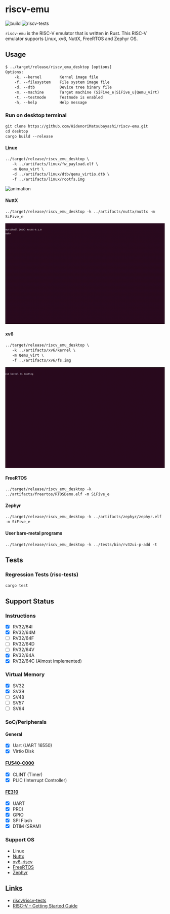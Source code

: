 # riscv-emu

![build](https://github.com/HidenoriMatsubayashi/riscv-emu/workflows/build/badge.svg)
![riscv-tests](https://github.com/HidenoriMatsubayashi/riscv-emu/workflows/riscv-tests/badge.svg)

`riscv-emu` is the RISC-V emulator that is written in Rust. This RISC-V emulator supports Linux, xv6, NuttX, FreeRTOS and Zephyr OS.

## Usage

```
$ ../target/release/riscv_emu_desktop [options]
Options:
    -k, --kernel        Kernel image file
    -f, --filesystem    File system image file
    -d, --dtb           Device tree binary file
    -m, --machine       Target machine (SiFive_e|SiFive_u|Qemu_virt)
    -t, --testmode      Testmode is enabled
    -h, --help          Help message
```

### Run on desktop terminal

```
git clone https://github.com/HidenoriMatsubayashi/riscv-emu.git
cd desktop
cargo build --release
```

#### Linux

```
../target/release/riscv_emu_desktop \
   -k ../artifacts/linux/fw_payload.elf \
   -m Qemu_virt \
   -d ../artifacts/linux/dtb/qemu_virtio.dtb \
   -f ../artifacts/linux/rootfs.img
```

![animation](./demo/linux.gif)

#### NuttX

```
../target/release/riscv_emu_desktop -k ../artifacts/nuttx/nuttx -m SiFive_e
```

![animation](./demo/nuttx.gif)

#### xv6

```
../target/release/riscv_emu_desktop \
   -k ../artifacts/xv6/kernel \
   -m Qemu_virt \
   -f ../artifacts/xv6/fs.img
```

![animation](./demo/xv6.gif)

#### FreeRTOS

```
../target/release/riscv_emu_desktop -k ../artifacts/freertos/RTOSDemo.elf -m SiFive_e
```

#### Zephyr

```
../target/release/riscv_emu_desktop -k ../artifacts/zephyr/zephyr.elf -m SiFive_e
```

#### User bare-metal programs

```
../target/release/riscv_emu_desktop -k ../tests/bin/rv32ui-p-add -t
```

## Tests

### Regression Tests (risc-tests)

```
cargo test
```

## Support Status

### Instructions

- [x] RV32/64I
- [x] RV32/64M
- [ ] RV32/64F
- [ ] RV32/64D
- [ ] RV32/64V
- [x] RV32/64A
- [x] RV32/64C (Almost implemented)

### Virtual Memory

- [x] SV32
- [x] SV39
- [ ] SV48
- [ ] SV57
- [ ] SV64

### SoC/Peripherals

#### General
- [x] Uart (UART 16550)
- [x] Virtio Disk

#### [FU540-C000](https://static.dev.sifive.com/FU540-C000-v1.0.pdf)
- [x] CLINT (Timer)
- [x] PLIC (Interrupt Controller)

#### [FE310](https://static.dev.sifive.com/FE310-G000.pdf)
- [x] UART
- [x] PRCI
- [x] GPIO
- [x] SPI Flash
- [x] DTIM (SRAM)

### Support OS

 - Linux
 - [Nuttx](https://bitbucket.org/nuttx/nuttx/src/master/)
 - [xv6-riscv](https://github.com/mit-pdos/xv6-riscv)
 - [FreeRTOS](https://www.freertos.org/)
 - [Zephyr](https://www.zephyrproject.org/)

## Links

- [riscv/riscv-tests](https://github.com/riscv/riscv-tests)
- [RISC-V - Getting Started Guide](https://risc-v-getting-started-guide.readthedocs.io/en/latest/index.html)
